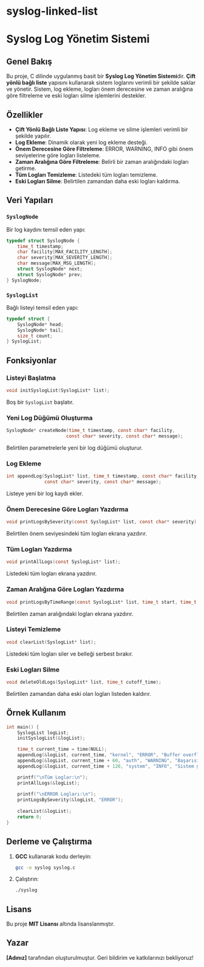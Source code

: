 # syslog-linked-list
# Syslog Log Yönetim Sistemi

## Genel Bakış
Bu proje, C dilinde uygulanmış basit bir **Syslog Log Yönetim Sistemi**dir. **Çift yönlü bağlı liste** yapısını kullanarak sistem loglarını verimli bir şekilde saklar ve yönetir. Sistem, log ekleme, logları önem derecesine ve zaman aralığına göre filtreleme ve eski logları silme işlemlerini destekler.

## Özellikler
- **Çift Yönlü Bağlı Liste Yapısı**: Log ekleme ve silme işlemleri verimli bir şekilde yapılır.
- **Log Ekleme**: Dinamik olarak yeni log ekleme desteği.
- **Önem Derecesine Göre Filtreleme**: ERROR, WARNING, INFO gibi önem seviyelerine göre logları listeleme.
- **Zaman Aralığına Göre Filtreleme**: Belirli bir zaman aralığındaki logları getirme.
- **Tüm Logları Temizleme**: Listedeki tüm logları temizleme.
- **Eski Logları Silme**: Belirtilen zamandan daha eski logları kaldırma.

## Veri Yapıları

### `SyslogNode`
Bir log kaydını temsil eden yapı:
```c
typedef struct SyslogNode {
    time_t timestamp;
    char facility[MAX_FACILITY_LENGTH];
    char severity[MAX_SEVERITY_LENGTH];
    char message[MAX_MSG_LENGTH];
    struct SyslogNode* next;
    struct SyslogNode* prev;
} SyslogNode;
```

### `SyslogList`
Bağlı listeyi temsil eden yapı:
```c
typedef struct {
    SyslogNode* head;
    SyslogNode* tail;
    size_t count;
} SyslogList;
```

## Fonksiyonlar

### Listeyi Başlatma
```c
void initSyslogList(SyslogList* list);
```
Boş bir `SyslogList` başlatır.

### Yeni Log Düğümü Oluşturma
```c
SyslogNode* createNode(time_t timestamp, const char* facility, 
                      const char* severity, const char* message);
```
Belirtilen parametrelerle yeni bir log düğümü oluşturur.

### Log Ekleme
```c
int appendLog(SyslogList* list, time_t timestamp, const char* facility, 
              const char* severity, const char* message);
```
Listeye yeni bir log kaydı ekler.

### Önem Derecesine Göre Logları Yazdırma
```c
void printLogsBySeverity(const SyslogList* list, const char* severity);
```
Belirtilen önem seviyesindeki tüm logları ekrana yazdırır.

### Tüm Logları Yazdırma
```c
void printAllLogs(const SyslogList* list);
```
Listedeki tüm logları ekrana yazdırır.

### Zaman Aralığına Göre Logları Yazdırma
```c
void printLogsByTimeRange(const SyslogList* list, time_t start, time_t end);
```
Belirtilen zaman aralığındaki logları ekrana yazdırır.

### Listeyi Temizleme
```c
void clearList(SyslogList* list);
```
Listedeki tüm logları siler ve belleği serbest bırakır.

### Eski Logları Silme
```c
void deleteOldLogs(SyslogList* list, time_t cutoff_time);
```
Belirtilen zamandan daha eski olan logları listeden kaldırır.

## Örnek Kullanım

```c
int main() {
    SyslogList logList;
    initSyslogList(&logList);

    time_t current_time = time(NULL);
    appendLog(&logList, current_time, "kernel", "ERROR", "Buffer overflow algılandı");
    appendLog(&logList, current_time + 60, "auth", "WARNING", "Başarısız giriş denemesi");
    appendLog(&logList, current_time + 120, "system", "INFO", "Sistem güncellemesi başlatıldı");

    printf("\nTüm Loglar:\n");
    printAllLogs(&logList);
    
    printf("\nERROR Logları:\n");
    printLogsBySeverity(&logList, "ERROR");
    
    clearList(&logList);
    return 0;
}
```

## Derleme ve Çalıştırma

1. **GCC** kullanarak kodu derleyin:
   ```sh
   gcc -o syslog syslog.c
   ```
2. Çalıştırın:
   ```sh
   ./syslog
   ```

## Lisans
Bu proje **MIT Lisansı** altında lisanslanmıştır.

## Yazar
**[Adınız]** tarafından oluşturulmuştur. Geri bildirim ve katkılarınızı bekliyoruz!

